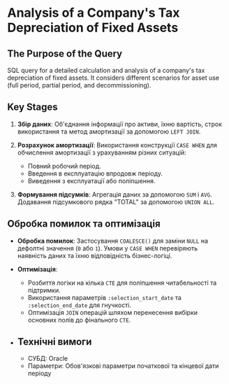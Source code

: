 # Analysis of a Company's Tax Depreciation of Fixed Assets

## The Purpose of the Query
SQL query for a detailed calculation and analysis of a company's tax depreciation of fixed assets. It considers different scenarios for asset use (full period, partial period, and decommissioning).


## Key Stages

1.  **Збір даних**: Об'єднання інформації про активи, їхню вартість, строк використання та метод амортизації за допомогою `LEFT JOIN`.

2.  **Розрахунок амортизації**: Використання конструкції `CASE WHEN` для обчислення амортизації з урахуванням різних ситуацій:
    * Повний робочий період.
    * Введення в експлуатацію впродовж періоду.
    * Виведення з експлуатації або поліпшення.

3.  **Формування підсумків**: Агрегація даних за допомогою `SUM` і `AVG`. Додавання підсумкового рядка "TOTAL" за допомогою `UNION ALL`.



## Обробка помилок та оптимізація

* **Обробка помилок**: Застосування `COALESCE()` для заміни `NULL` на дефолтні значення (`0` або `1`). Умови у `CASE WHEN` перевіряють наявність даних та їхню відповідність бізнес-логіці.

* **Оптимізація**:
    * Розбиття логіки на кілька `CTE` для поліпшення читабельності та підтримки.
    * Використання параметрів `:selection_start_date` та `:selection_end_date` для гнучкості.
    * Оптимізація `JOIN` операцій шляхом перенесення вибірки основних полів до фінального `CTE`.



* ## Технічні вимоги

    * СУБД: Oracle
    * Параметри: Обов'язкові параметри початкової та кінцевої дати періоду
